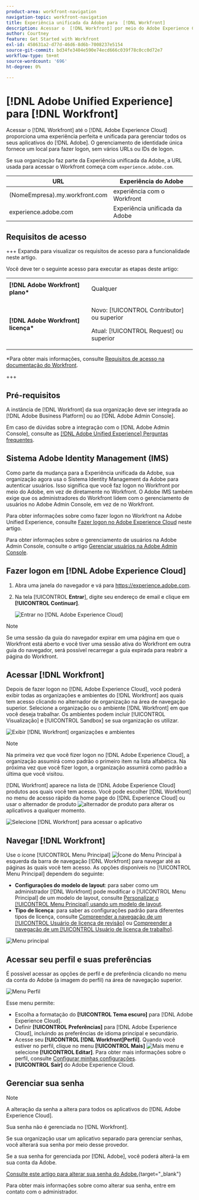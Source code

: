 ```yaml
---
product-area: workfront-navigation
navigation-topic: workfront-navigation
title: Experiência unificada da Adobe para  [!DNL Workfront]
description: Acessar o  [!DNL Workfront] por meio do Adobe Experience Cloud proporciona uma experiência perfeita e unificada para gerenciar todos os seus aplicativos Adobe.
author: Courtney
feature: Get Started with Workfront
exl-id: 458631a2-d77d-46d6-8d6b-7008237e5154
source-git-commit: bd34fe3404e590e74ecd666c039f78c0cc0d72e7
workflow-type: tm+mt
source-wordcount: '696'
ht-degree: 0%

---
```


# [!DNL Adobe Unified Experience] para [!DNL Workfront]

<!--Audited: 10/2024-->

Acessar o [!DNL Workfront] até o [!DNL Adobe Experience Cloud] proporciona uma experiência perfeita e unificada para gerenciar todos os seus aplicativos do [!DNL Adobe]. O gerenciamento de identidade única fornece um local para fazer logon, sem vários URLs ou IDs de logon.

Se sua organização faz parte da Experiência unificada da Adobe, a URL usada para acessar o Workfront começa com `experience.adobe.com`.

| URL | Experiência do Adobe |
|------------|------------|
| (NomeEmpresa).my.workfront.com | experiência com o Workfront |
| experience.adobe.com | Experiência unificada da Adobe |

## Requisitos de acesso

+++ Expanda para visualizar os requisitos de acesso para a funcionalidade neste artigo.

Você deve ter o seguinte acesso para executar as etapas deste artigo:

<table style="table-layout:auto"> 
 <col> 
 <col> 
 <tbody> 
  <tr> 
   <td role="rowheader"><strong>[!DNL Adobe Workfront] plano*</strong></td> 
   <td> <p>Qualquer</p> </td> 
  </tr> 
  <tr> 
   <td role="rowheader"><strong>[!DNL Adobe Workfront] licença*</strong></td> 
   <td> <p>Novo: [!UICONTROL Contributor] ou superior</p> 
   <p>Atual: [!UICONTROL Request] ou superior</p> </td> 
  </tr> 
 </tbody> 
</table>

*Para obter mais informações, consulte [Requisitos de acesso na documentação do Workfront](/help/quicksilver/administration-and-setup/add-users/access-levels-and-object-permissions/access-level-requirements-in-documentation.md).

+++

## Pré-requisitos

A instância de [!DNL Workfront] da sua organização deve ser integrada ao [!DNL Adobe Business Platform] ou ao [!DNL Adobe Admin Console].

Em caso de dúvidas sobre a integração com o [!DNL Adobe Admin Console], consulte as [[!DNL Adobe Unified Experience] Perguntas frequentes](/help/quicksilver/workfront-basics/navigate-workfront/workfront-navigation/unified-experience-faq.md/).

## Sistema Adobe Identity Management (IMS)

Como parte da mudança para a Experiência unificada da Adobe, sua organização agora usa o Sistema Identity Management da Adobe para autenticar usuários. Isso significa que você faz logon no Workfront por meio do Adobe, em vez de diretamente no Workfront. O Adobe IMS também exige que os administradores do Workfront lidem com o gerenciamento de usuários no Adobe Admin Console, em vez de no Workfront.

Para obter informações sobre como fazer logon no Workfront na Adobe Unified Experience, consulte [Fazer logon no Adobe Experience Cloud](#log-in-to-adobe-experience-cloud) neste artigo.

Para obter informações sobre o gerenciamento de usuários na Adobe Admin Console, consulte o artigo [Gerenciar usuários na Adobe Admin Console](/help/quicksilver/administration-and-setup/add-users/create-and-manage-users/admin-console.md).

## Fazer logon em [!DNL Adobe Experience Cloud]

1. Abra uma janela do navegador e vá para <https://experience.adobe.com>.
1. Na tela [!UICONTROL **Entrar**], digite seu endereço de email e clique em **[!UICONTROL Continuar]**.

   ![Entrar no [!DNL Adobe Experience Cloud]](assets/aec-login-page.png)

>[!NOTE]
>
>Se uma sessão da guia do navegador expirar em uma página em que o Workfront está aberto e você tiver uma sessão ativa do Workfront em outra guia do navegador, será possível recarregar a guia expirada para reabrir a página do Workfront.

## Acessar [!DNL Workfront]

Depois de fazer logon no [!DNL Adobe Experience Cloud], você poderá exibir todas as organizações e ambientes do [!DNL Workfront] aos quais tem acesso clicando no alternador de organização na área de navegação superior. Selecione a organização ou o ambiente [!DNL Workfront] em que você deseja trabalhar. Os ambientes podem incluir [!UICONTROL Visualização] e [!UICONTROL Sandbox] se sua organização os utilizar.

![Exibir [!DNL Workfront] organizações e ambientes](assets/aec-view-all-orgs.png)

>[!NOTE]
>
>Na primeira vez que você fizer logon no [!DNL Adobe Experience Cloud], a organização assumirá como padrão o primeiro item na lista alfabética. Na próxima vez que você fizer logon, a organização assumirá como padrão a última que você visitou.

[!DNL Workfront] aparece na lista de [!DNL Adobe Experience Cloud] produtos aos quais você tem acesso. Você pode escolher [!DNL Workfront] no menu de acesso rápido da home page do [!DNL Experience Cloud] ou usar o alternador de produto ![alternador de produto](assets/main-menu-icon.png) para alterar os aplicativos a qualquer momento.

![Selecione [!DNL Workfront] para acessar o aplicativo](assets/aec-product-switcher.png)

## Navegar [!DNL Workfront]

Use o ícone [!UICONTROL Menu Principal] ![Ícone do Menu Principal](assets/main-menu-icon-left-nav.png) à esquerda da barra de navegação [!DNL Workfront] para navegar até as páginas às quais você tem acesso. As opções disponíveis no [!UICONTROL Menu Principal] dependem do seguinte:

* **Configurações do modelo de layout**: para saber como um administrador [!DNL Workfront] pode modificar o [!UICONTROL Menu Principal] de um modelo de layout, consulte [Personalizar o [!UICONTROL Menu Principal] usando um modelo de layout](/help/quicksilver/administration-and-setup/customize-workfront/use-layout-templates/customize-main-menu.md).
* **Tipo de licença**: para saber as configurações padrão para diferentes tipos de licença, consulte [Compreender a navegação de um [!UICONTROL Usuário de licença de revisão]](/help/quicksilver/workfront-basics/navigate-workfront/workfront-navigation/reviewer-global-navigation-bar.md) ou [Compreender a navegação de um [!UICONTROL Usuário de licença de trabalho]](/help/quicksilver/workfront-basics/navigate-workfront/workfront-navigation/worker-global-navigation-bar.md).

![Menu principal](assets/main-menu-options-left-nav.png)

## Acessar seu perfil e suas preferências

É possível acessar as opções de perfil e de preferência clicando no menu da conta do Adobe (a imagem do perfil) na área de navegação superior.

![Menu Perfil](assets/aec-profile-picture-menu.png)

Esse menu permite:

* Escolha a formatação do **[!UICONTROL Tema escuro]** para [!DNL Adobe Experience Cloud].
* Definir **[!UICONTROL Preferências]** para [!DNL Adobe Experience Cloud], incluindo as preferências de idioma principal e secundário.
* Acesse seu **[!UICONTROL [!DNL Workfront]Perfil]**. Quando você estiver no perfil, clique no menu **[!UICONTROL Mais]** ![Mais menu](assets/more-icon.png) e selecione **[!UICONTROL Editar]**. Para obter mais informações sobre o perfil, consulte [Configurar minhas configurações](/help/quicksilver/workfront-basics/manage-your-account-and-profile/configuring-your-user-profile/configure-my-settings.md).
* **[!UICONTROL Sair]** do Adobe Experience Cloud.

## Gerenciar sua senha

>[!NOTE]
>
>A alteração da senha a altera para todos os aplicativos do [!DNL Adobe Experience Cloud].

Sua senha não é gerenciada no [!DNL Workfront].

Se sua organização usar um aplicativo separado para gerenciar senhas, você alterará sua senha por meio desse provedor.

Se a sua senha for gerenciada por [!DNL Adobe], você poderá alterá-la em sua conta da Adobe.

[Consulte este artigo para alterar sua senha do Adobe.](https://helpx.adobe.com/manage-account/using/change-or-reset-password.html){target="_blank"}

Para obter mais informações sobre como alterar sua senha, entre em contato com o administrador.


